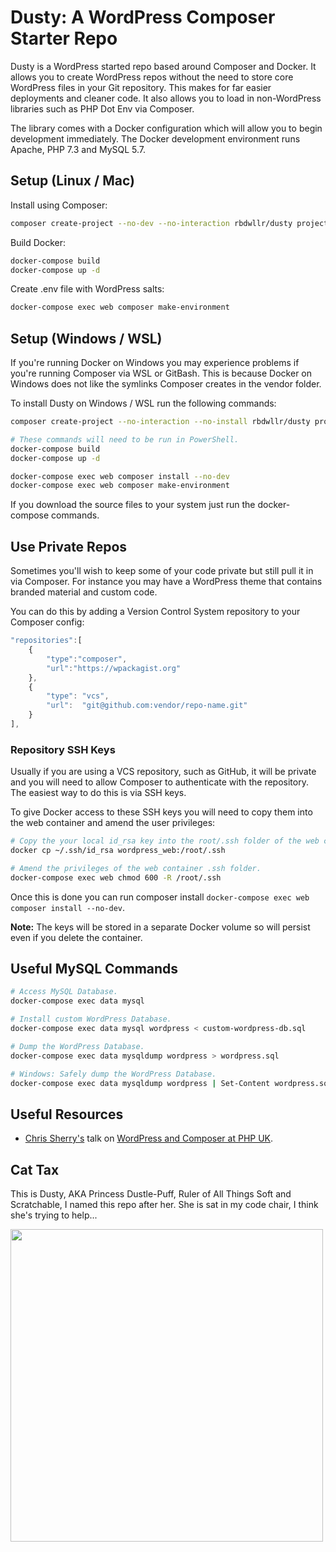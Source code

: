 # Dusty: A WordPress Composer Starter Repo

Dusty is a WordPress started repo based around Composer and Docker. It allows you to create WordPress repos without the need to store core WordPress files in your Git repository. This makes for far easier deployments and cleaner code. It also allows you to load in non-WordPress libraries such as PHP Dot Env via Composer.

The library comes with a Docker configuration which will allow you to begin development immediately. The Docker development environment runs Apache, PHP 7.3 and MySQL 5.7.

## Setup (Linux / Mac)

Install using Composer:

```sh
composer create-project --no-dev --no-interaction rbdwllr/dusty project-name
```

Build Docker:

```sh
docker-compose build
docker-compose up -d
```

Create .env file with WordPress salts:

```sh
docker-compose exec web composer make-environment
```

## Setup (Windows / WSL)

If you're running Docker on Windows you may experience problems if you're running Composer via WSL or GitBash. This is because Docker on Windows does not like the symlinks Composer creates in the vendor folder.

To install Dusty on Windows / WSL run the following commands:

```sh
composer create-project --no-interaction --no-install rbdwllr/dusty project-name

# These commands will need to be run in PowerShell.
docker-compose build
docker-compose up -d

docker-compose exec web composer install --no-dev
docker-compose exec web composer make-environment
```

If you download the source files to your system just run the docker-compose commands.  

## Use Private Repos

Sometimes you'll wish to keep some of your code private but still pull it in via Composer. For instance you may have a WordPress theme that contains branded material and custom code.

You can do this by adding a Version Control System repository to your Composer config:

```js
"repositories":[
    {
        "type":"composer",
        "url":"https://wpackagist.org"
    },
    {
        "type": "vcs",
        "url":  "git@github.com:vendor/repo-name.git"
    }
],
```

### Repository SSH Keys

Usually if you are using a VCS repository, such as GitHub, it will be private and you will need to allow Composer to authenticate with the repository. The easiest way to do this is via SSH keys.

To give Docker access to these SSH keys you will need to copy them into the web container and amend the user privileges:

```sh
# Copy the your local id_rsa key into the root/.ssh folder of the web container.
docker cp ~/.ssh/id_rsa wordpress_web:/root/.ssh

# Amend the privileges of the web container .ssh folder.
docker-compose exec web chmod 600 -R /root/.ssh
```

Once this is done you can run composer install `docker-compose exec web composer install --no-dev`.

**Note:** The keys will be stored in a separate Docker volume so will persist even if you delete the container.

## Useful MySQL Commands

```sh
# Access MySQL Database.
docker-compose exec data mysql

# Install custom WordPress Database.
docker-compose exec data mysql wordpress < custom-wordpress-db.sql

# Dump the WordPress Database.
docker-compose exec data mysqldump wordpress > wordpress.sql

# Windows: Safely dump the WordPress Database.
docker-compose exec data mysqldump wordpress | Set-Content wordpress.sql
```

## Useful Resources

- [Chris Sherry's](https://twitter.com/tweetingsherry) talk on [WordPress and Composer at PHP UK](https://www.youtube.com/embed/v57UWTXla3M).

## Cat Tax

This is Dusty, AKA Princess Dustle-Puff, Ruler of All Things Soft and Scratchable, I named this repo after her. She is sat in my code chair, I think she's trying to help...

<img src="https://rbrt.wllr.info/assets/img/dusty-small.jpg" width="500">
